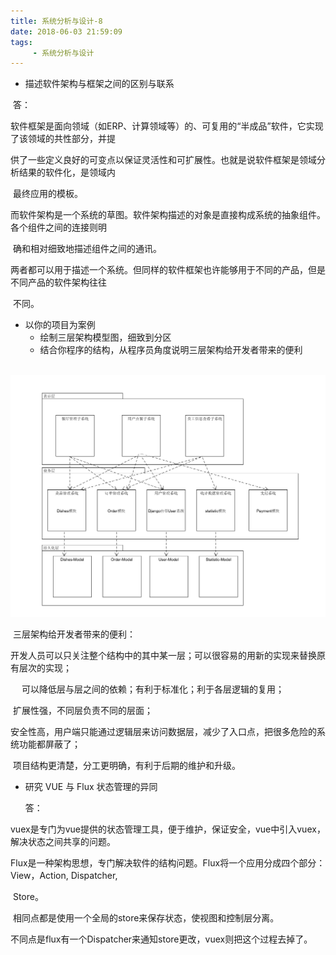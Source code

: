 ```yaml
---
title: 系统分析与设计-8
date: 2018-06-03 21:59:09
tags:
     - 系统分析与设计
---
```


- 描述软件架构与框架之间的区别与联系

​       答：

​       软件框架是面向领域（如ERP、计算领域等）的、可复用的“半成品”软件，它实现了该领域的共性部分，并提  

​       供了一些定义良好的可变点以保证灵活性和可扩展性。也就是说软件框架是领域分析结果的软件化，是领域内

​        最终应用的模板。

<!--more-->

​        而软件架构是一个系统的草图。软件架构描述的对象是直接构成系统的抽象组件。各个组件之间的连接则明

​        确和相对细致地描述组件之间的通讯。

​        两者都可以用于描述一个系统。但同样的软件框架也许能够用于不同的产品，但是不同产品的软件架构往往

​        不同。

- 以你的项目为案例
  - 绘制三层架构模型图，细致到分区
  - 结合你程序的结构，从程序员角度说明三层架构给开发者带来的便利

​      ![架构图](系统分析与设计-8/arch.png)

​       三层架构给开发者带来的便利：

​       开发人员可以只关注整个结构中的其中某一层；可以很容易的用新的实现来替换原有层次的实现；

　   可以降低层与层之间的依赖；有利于标准化；利于各层逻辑的复用；

​       扩展性强，不同层负责不同的层面；

​       安全性高，用户端只能通过逻辑层来访问数据层，减少了入口点，把很多危险的系统功能都屏蔽了；

​       项目结构更清楚，分工更明确，有利于后期的维护和升级。

- 研究 VUE 与 Flux 状态管理的异同

  答：

​        vuex是专门为vue提供的状态管理工具，便于维护，保证安全，vue中引入vuex，解决状态之间共享的问题。

​        Flux是一种架构思想，专门解决软件的结构问题。Flux将一个应用分成四个部分：View，Action, Dispatcher, 

​        Store。

​        相同点都是使用一个全局的store来保存状态，使视图和控制层分离。

​        不同点是flux有一个Dispatcher来通知store更改，vuex则把这个过程去掉了。

